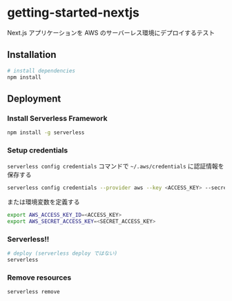 # getting-started-nextjs

Next.js アプリケーションを AWS のサーバーレス環境にデプロイするテスト

## Installation

```sh
# install dependencies
npm install
```

## Deployment

### Install Serverless Framework

```sh
npm install -g serverless
```

### Setup credentials

`serverless config credentials` コマンドで `~/.aws/credentials` に認証情報を保存する

```sh
serverless config credentials --provider aws --key <ACCESS_KEY> --secret <SECRET_ACCESS_KEY>
```

または環境変数を定義する

```sh
export AWS_ACCESS_KEY_ID=<ACCESS_KEY>
export AWS_SECRET_ACCESS_KEY=<SECRET_ACCESS_KEY>
```

### Serverless!!

```sh
# deploy (serverless deploy ではない)
serverless
```

### Remove resources

```sh
serverless remove
```
